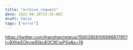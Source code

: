 ```yaml
---
title: "archive_request"
date: 2022-08-18T23:35:00Z
draft: false
tags: ["error"]
---
```


https://twitter.com/ihanzhan/status/1560285810699681795?t=BXhpEOkyw85kuE0C9CwPSg&s=19

